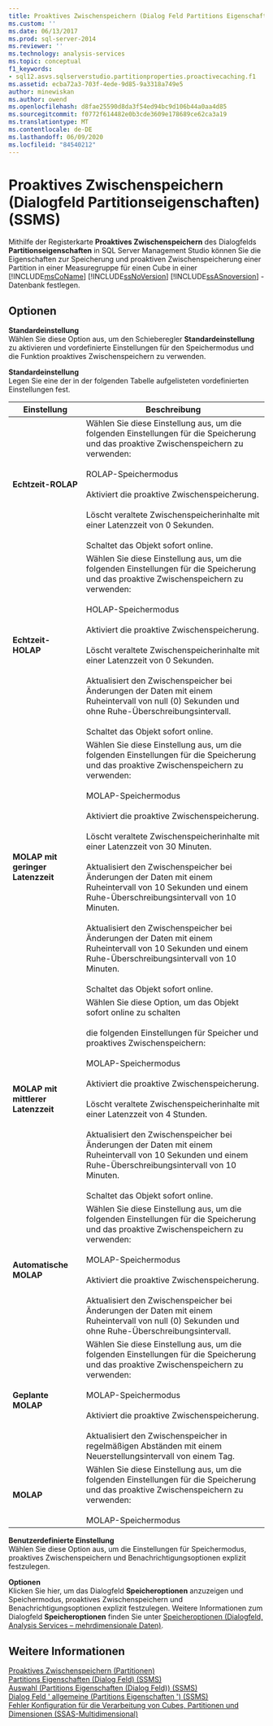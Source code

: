 ```yaml
---
title: Proaktives Zwischenspeichern (Dialog Feld Partitions Eigenschaften) (SSMS) | Microsoft-Dokumentation
ms.custom: ''
ms.date: 06/13/2017
ms.prod: sql-server-2014
ms.reviewer: ''
ms.technology: analysis-services
ms.topic: conceptual
f1_keywords:
- sql12.asvs.sqlserverstudio.partitionproperties.proactivecaching.f1
ms.assetid: ecba72a3-703f-4ede-9d85-9a3318a749e5
author: minewiskan
ms.author: owend
ms.openlocfilehash: d8fae25590d8da3f54ed94bc9d106b44a0aa4d85
ms.sourcegitcommit: f0772f614482e0b3cde3609e178689ce62ca3a19
ms.translationtype: MT
ms.contentlocale: de-DE
ms.lasthandoff: 06/09/2020
ms.locfileid: "84540212"
---
```

# <a name="proactive-caching-partition-properties-dialog-box-ssms"></a>Proaktives Zwischenspeichern (Dialogfeld Partitionseigenschaften) (SSMS)
  Mithilfe der Registerkarte **Proaktives Zwischenspeichern** des Dialogfelds **Partitionseigenschaften** in SQL Server Management Studio können Sie die Eigenschaften zur Speicherung und proaktiven Zwischenspeicherung einer Partition in einer Measuregruppe für einen Cube in einer [!INCLUDE[msCoName](../includes/msconame-md.md)] [!INCLUDE[ssNoVersion](../includes/ssnoversion-md.md)] [!INCLUDE[ssASnoversion](../includes/ssasnoversion-md.md)] -Datenbank festlegen.  
  
## <a name="options"></a>Optionen  
 **Standardeinstellung**  
 Wählen Sie diese Option aus, um den Schieberegler **Standardeinstellung** zu aktivieren und vordefinierte Einstellungen für den Speichermodus und die Funktion proaktives Zwischenspeichern zu verwenden.  
  
 **Standardeinstellung**  
 Legen Sie eine der in der folgenden Tabelle aufgelisteten vordefinierten Einstellungen fest.  
  
|Einstellung|Beschreibung|  
|-------------|-----------------|  
|**Echtzeit-ROLAP**|Wählen Sie diese Einstellung aus, um die folgenden Einstellungen für die Speicherung und das proaktive Zwischenspeichern zu verwenden:<br /><br /> ROLAP-Speichermodus<br /><br /> Aktiviert die proaktive Zwischenspeicherung.<br /><br /> Löscht veraltete Zwischenspeicherinhalte mit einer Latenzzeit von 0 Sekunden.<br /><br /> Schaltet das Objekt sofort online.|  
|**Echtzeit-HOLAP**|Wählen Sie diese Einstellung aus, um die folgenden Einstellungen für die Speicherung und das proaktive Zwischenspeichern zu verwenden:<br /><br /> HOLAP-Speichermodus<br /><br /> Aktiviert die proaktive Zwischenspeicherung.<br /><br /> Löscht veraltete Zwischenspeicherinhalte mit einer Latenzzeit von 0 Sekunden.<br /><br /> Aktualisiert den Zwischenspeicher bei Änderungen der Daten mit einem Ruheintervall von null (0) Sekunden und ohne Ruhe-Überschreibungsintervall.<br /><br /> Schaltet das Objekt sofort online.|  
|**MOLAP mit geringer Latenzzeit**|Wählen Sie diese Einstellung aus, um die folgenden Einstellungen für die Speicherung und das proaktive Zwischenspeichern zu verwenden:<br /><br /> MOLAP-Speichermodus<br /><br /> Aktiviert die proaktive Zwischenspeicherung.<br /><br /> Löscht veraltete Zwischenspeicherinhalte mit einer Latenzzeit von 30 Minuten.<br /><br /> Aktualisiert den Zwischenspeicher bei Änderungen der Daten mit einem Ruheintervall von 10 Sekunden und einem Ruhe-Überschreibungsintervall von 10 Minuten.<br /><br /> Aktualisiert den Zwischenspeicher bei Änderungen der Daten mit einem Ruheintervall von 10 Sekunden und einem Ruhe-Überschreibungsintervall von 10 Minuten.<br /><br /> Schaltet das Objekt sofort online.|  
|**MOLAP mit mittlerer Latenzzeit**|Wählen Sie diese Option, um das Objekt sofort online zu schalten<br /><br /> die folgenden Einstellungen für Speicher und proaktives Zwischenspeichern:<br /><br /> MOLAP-Speichermodus<br /><br /> Aktiviert die proaktive Zwischenspeicherung.<br /><br /> Löscht veraltete Zwischenspeicherinhalte mit einer Latenzzeit von 4 Stunden.<br /><br /> Aktualisiert den Zwischenspeicher bei Änderungen der Daten mit einem Ruheintervall von 10 Sekunden und einem Ruhe-Überschreibungsintervall von 10 Minuten.<br /><br /> Schaltet das Objekt sofort online.|  
|**Automatische MOLAP**|Wählen Sie diese Einstellung aus, um die folgenden Einstellungen für die Speicherung und das proaktive Zwischenspeichern zu verwenden:<br /><br /> MOLAP-Speichermodus<br /><br /> Aktiviert die proaktive Zwischenspeicherung.<br /><br /> Aktualisiert den Zwischenspeicher bei Änderungen der Daten mit einem Ruheintervall von null (0) Sekunden und ohne Ruhe-Überschreibungsintervall.|  
|**Geplante MOLAP**|Wählen Sie diese Einstellung aus, um die folgenden Einstellungen für die Speicherung und das proaktive Zwischenspeichern zu verwenden:<br /><br /> MOLAP-Speichermodus<br /><br /> Aktiviert die proaktive Zwischenspeicherung.<br /><br /> Aktualisiert den Zwischenspeicher in regelmäßigen Abständen mit einem Neuerstellungsintervall von einem Tag.|  
|**MOLAP**|Wählen Sie diese Einstellung aus, um die folgenden Einstellungen für die Speicherung und das proaktive Zwischenspeichern zu verwenden:<br /><br /> MOLAP-Speichermodus|  
  
 **Benutzerdefinierte Einstellung**  
 Wählen Sie diese Option aus, um die Einstellungen für Speichermodus, proaktives Zwischenspeichern und Benachrichtigungsoptionen explizit festzulegen.  
  
 **Optionen**  
 Klicken Sie hier, um das Dialogfeld **Speicheroptionen** anzuzeigen und Speichermodus, proaktives Zwischenspeichern und Benachrichtigungsoptionen explizit festzulegen. Weitere Informationen zum Dialogfeld **Speicheroptionen** finden Sie unter [Speicheroptionen &#40;Dialogfeld, Analysis Services – mehrdimensionale Daten&#41;](storage-options-dialog-box-analysis-services-multidimensional-data.md).  
  
## <a name="see-also"></a>Weitere Informationen  
 [Proaktives Zwischenspeichern &#40;Partitionen&#41;](multidimensional-models-olap-logical-cube-objects/partitions-proactive-caching.md)   
 [Partitions Eigenschaften (Dialog Feld) &#40;SSMS&#41;](partition-properties-dialog-box-ssms.md)   
 [Auswahl &#40;Partitions Eigenschaften (Dialog Feld)&#41; &#40;SSMS&#41;](selection-partition-properties-dialog-box-ssms.md)   
 [Dialog Feld ' allgemeine &#40;Partitions Eigenschaften '&#41; &#40;SSMS&#41;](general-partition-properties-dialog-box-ssms.md)   
 [Fehler Konfiguration für die Verarbeitung von Cubes, Partitionen und Dimensionen &#40;SSAS-Multidimensional&#41;](multidimensional-models/error-configuration-for-cube-partition-and-dimension-processing.md)  
  
  
